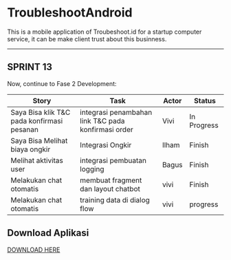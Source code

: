 # TroubleshootAndroid
This is a mobile application of Troubeshoot.id
for a startup computer service, it can be make client trust about this businness.

<hr>

## SPRINT 13
Now, continue to Fase 2 Development:

| Story                                  | Task                                       | Actor | Status   |
|----------------------------------------|---------------------------------------------------------|-------|----------|
| Saya Bisa klik T&C pada konfirmasi pesanan          | integrasi penambahan link T&C pada konfirmasi order       | Vivi | In Progress |
| Saya Bisa Melihat biaya ongkir      | Integrasi Ongkir                         | Ilham  | Finish |
| Melihat aktivitas user          | integrasi pembuatan logging        | Bagus | Finish |
| Melakukan chat otomatis      | membuat fragment dan layout chatbot        | vivi | Finish |
| Melakukan chat otomatis      | training data di dialog flow        | vivi | progress |


## Download Aplikasi
[DOWNLOAD HERE](https://play.google.com/store/apps/details?id=com.mobcom.troubleshoot)
<br>
<br>


